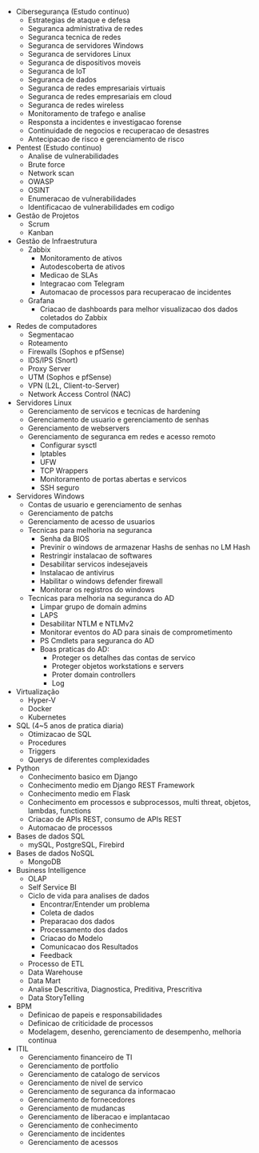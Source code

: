 - Cibersegurança (Estudo continuo)  
    - Estrategias de ataque e defesa
    - Seguranca administrativa de redes
    - Seguranca tecnica de redes
    - Seguranca de servidores Windows
    - Seguranca de servidores Linux
    - Seguranca de dispositivos moveis
    - Seguranca de IoT
    - Seguranca de dados
    - Seguranca de redes empresariais virtuais
    - Seguranca de redes empresariais em cloud
    - Seguranca de redes wireless
    - Monitoramento de trafego e analise
    - Responsta a incidentes e investigacao forense
    - Continuidade de negocios e recuperacao de desastres
    - Antecipacao de risco e gerenciamento de risco
- Pentest (Estudo continuo)
    - Analise de vulnerabilidades
    - Brute force
    - Network scan
    - OWASP
    - OSINT
    - Enumeracao de vulnerabilidades
    - Identificacao de vulnerabilidades em codigo
- Gestão de Projetos      
    - Scrum
    - Kanban
- Gestão de Infraestrutura
    - Zabbix
        - Monitoramento de ativos
        - Autodescoberta de ativos
        - Medicao de SLAs
        - Integracao com Telegram
        - Automacao de processos para recuperacao de incidentes
    - Grafana
        - Criacao de dashboards para melhor visualizacao dos dados coletados do Zabbix
- Redes de computadores 
    - Segmentacao
    - Roteamento 
    - Firewalls (Sophos e pfSense)
    - IDS/IPS (Snort)
    - Proxy Server
    - UTM (Sophos e pfSense)
    - VPN (L2L, Client-to-Server)
    - Network Access Control (NAC)
- Servidores Linux 
    - Gerenciamento de servicos e tecnicas de hardening
    - Gerenciamento de usuario e gerenciamento de senhas
    - Gerenciamento de webservers
    - Gerenciamento de seguranca em redes e acesso remoto
        - Configurar sysctl
        - Iptables
        - UFW
        - TCP Wrappers
        - Monitoramento de portas abertas e servicos
        - SSH seguro
- Servidores Windows 
    - Contas de usuario e gerenciamento de senhas
    - Gerenciamento de patchs
    - Gerenciamento de acesso de usuarios
    - Tecnicas para melhoria na seguranca
        - Senha da BIOS
        - Previnir o windows de armazenar Hashs de senhas no LM Hash
        - Restringir instalacao de softwares
        - Desabilitar servicos indesejaveis
        - Instalacao de antivirus
        - Habilitar o windows defender firewall
        - Monitorar os registros do windows
    - Tecnicas para melhoria na seguranca do AD
        - Limpar grupo de domain admins
        - LAPS
        - Desabilitar NTLM e NTLMv2
        - Monitorar eventos do AD para sinais de comprometimento
        - PS Cmdlets para seguranca do AD
        - Boas praticas do AD:
            - Proteger os detalhes das contas de servico
            - Proteger objetos workstations e servers
            - Proter domain controllers
            - Log
- Virtualização 
    - Hyper-V
    - Docker
    - Kubernetes   
- SQL (4~5 anos de pratica diaria)             
    - Otimizacao de SQL
    - Procedures
    - Triggers
    - Querys de diferentes complexidades        
- Python    
    - Conhecimento basico em Django 
    - Conhecimento medio em Django REST Framework
    - Conhecimento medio em Flask
    - Conhecimento em processos e subprocessos, multi threat, objetos, lambdas, functions
    - Criacao de APIs REST, consumo de APIs REST
    - Automacao de processos        
- Bases de dados SQL
    - mySQL, PostgreSQL, Firebird
- Bases de dados NoSQL   
    - MongoDB
- Business Intelligence
    - OLAP
    - Self Service BI
    - Ciclo de vida para analises de dados
        - Encontrar/Entender um problema
        - Coleta de dados
        - Preparacao dos dados
        - Processamento dos dados
        - Criacao do Modelo
        - Comunicacao dos Resultados
        - Feedback
    - Processo de ETL         
    - Data Warehouse
    - Data Mart
    - Analise Descritiva, Diagnostica, Preditiva, Prescritiva
    - Data StoryTelling
- BPM
    - Definicao de papeis e responsabilidades
    - Definicao de criticidade de processos
    - Modelagem, desenho, gerenciamento de desempenho, melhoria continua
- ITIL
    - Gerenciamento financeiro de TI
    - Gerenciamento de portfolio
    - Gerenciamento de catalogo de servicos
    - Gerenciamento de nivel de servico
    - Gerenciamento de seguranca da informacao
    - Gerenciamento de fornecedores
    - Gerenciamento de mudancas
    - Gerenciamento de liberacao e implantacao
    - Gerenciamento de conhecimento
    - Gerenciamento de incidentes
    - Gerenciamento de acessos
